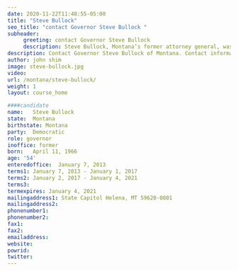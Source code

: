 ```yaml
---
date: 2020-11-22T11:48:55-05:00
title: "Steve Bullock"
seo_title: "contact Governor Steve Bullock "
subheader:
     greeting: contact Governor Steve Bullock 
     description: Steve Bullock, Montana’s former attorney general, was elected Montana’s 24th governor on November 6, 2012. Born and raised in Montana, Steve has spent his career fighting on behalf of workers, students and families. As governor, he works to make Montana stronger for future generations, ensuring that his own three kids – and all young Montanans – are able to enjoy the same opportunities afforded to all of us who grew up here. Governor Bullock was born in Missoula and raised in Helena. He attended public schools in Helena and graduated from Helena High School in 1984. He received his undergraduate degree from Claremont McKenna College and his law degree with honors from Columbia University Law School in New York. Governor Bullock and his wife Lisa have three children Caroline, Alexandria and Cameron.
description: Contact Governor Steve Bullock of Montana. Contact information for Steve Bullock includes his email address, phone number, and mailing address.
author: john shim
image: steve-bullock.jpg
video:
url: /montana/steve-bullock/
weight: 1
layout: course_home

####candidate
name:	Steve Bullock
state:	Montana
birthstate: Montana
party:	Democratic
role: governor
inoffice: former
born:	April 11, 1966
age: '54'
enteredoffice:	January 7, 2013  
terms1: January 7, 2013 - January 1, 2017
terms2: January 2, 2017 - January 4, 2021
terms3: 
termexpires: January 4, 2021	
mailingaddress1: State Capitol Helena, MT 59620-0801
mailingaddress2:		
phonenumber1: 
phonenumber2:	
fax1: 
fax2: 
emailaddress:	
website:	
powrid: 
twitter:
---
```




